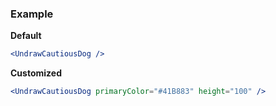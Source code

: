 ### Example

**Default**
```jsx
<UndrawCautiousDog />
```

**Customized**
```jsx
<UndrawCautiousDog primaryColor="#41B883" height="100" />
```
